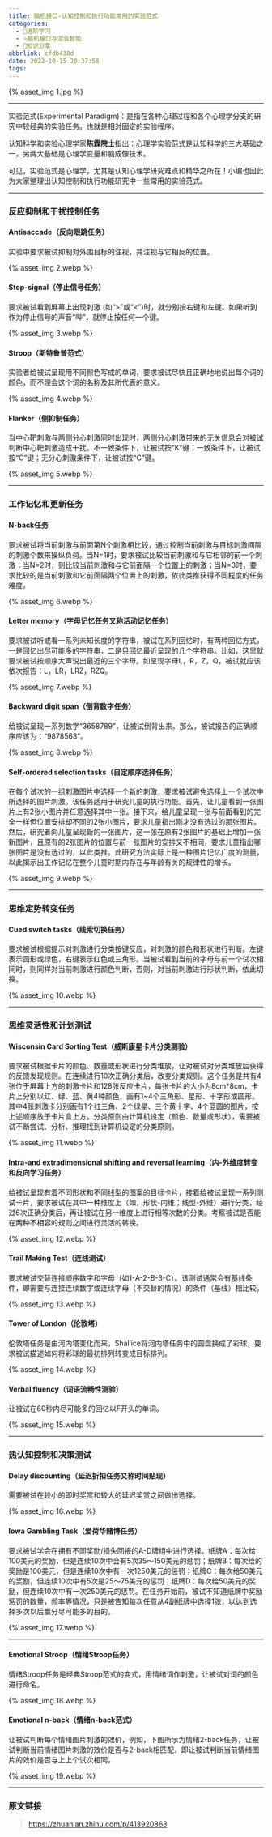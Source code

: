 ```yaml
---
title: 脑机接口-认知控制和执行功能常用的实验范式
categories:
  - 🌙进阶学习
  - ⭐脑机接口与混合智能
  - 💫知识分享
abbrlink: cfdb438d
date: 2022-10-15 20:37:58
tags:
---
```


{% asset_img 1.jpg %}

<!--more-->

***

实验范式(Experimental Paradigm)：是指在各种心理过程和各个心理学分支的研究中较经典的实验任务。也就是相对固定的实验程序。

认知科学和实验心理学家**陈霖院士**指出：心理学实验范式是认知科学的三大基础之一，另两大基础是心理学变量和脑成像技术。

可见，实验范式是心理学，尤其是认知心理学研究难点和精华之所在！小编也因此为大家整理出认知控制和执行功能研究中一些常用的实验范式。

***

### 反应抑制和干扰控制任务

#### Antisaccade（反向眼跳任务）

实验中要求被试抑制对外围目标的注视，并注视与它相反的位置。

{% asset_img 2.webp %}

#### Stop-signal（停止信号任务）

要求被试看到屏幕上出现刺激 (如“>”或“<”)时，就分别按右键和左键。如果听到作为停止信号的声音“哔”，就停止按任何一个键。

{% asset_img 3.webp %}

#### Stroop（斯特鲁普范式）

实验者给被试呈现用不同颜色写成的单词，要求被试尽快且正确地地说出每个词的颜色，而不理会这个词的名称及其所代表的意义。

{% asset_img 4.webp %}

#### Flanker（侧抑制任务）

当中心靶刺激与两侧分心刺激同时出现时，两侧分心刺激带来的无关信息会对被试判断中心靶刺激造成干扰。不一致条件下，让被试按“K”键；一致条件下，让被试按“C”键；无分心刺激条件下，让被试按“C”键。

{% asset_img 5.webp %}

***

### 工作记忆和更新任务

#### N-back任务

要求被试将当前刺激与前面第N个刺激相比较，通过控制当前刺激与目标刺激间隔的刺激个数来操纵负荷。当N=1时，要求被试比较当前刺激和与它相邻的前一个刺激；当N=2时，则比较当前刺激和与它前面隔一个位置上的刺激；当N=3时，要求比较的是当前刺激和它前面隔两个位置上的刺激，依此类推获得不同程度的任务难度。

{% asset_img 6.webp %}

#### Letter memory（字母记忆任务又称活动记忆任务）

要求被试听或看一系列未知长度的字符串，被试在系列回忆时，有两种回忆方式，一是回忆出尽可能多的字符串，二是只回忆最近呈现的几个字符串。比如，这里就要求被试按顺序大声说出最近的三个字母。如呈现字母L，R，Z，Q，被试就应该依次报告：L，LR，LRZ，RZQ。

{% asset_img 7.webp %}

#### Backward digit span（倒背数字任务）

给被试呈现一系列数字“3658789”，让被试倒背出来。那么，被试报告的正确顺序应该为：“9878563”。

{% asset_img 8.webp %}

#### Self-ordered selection tasks（自定顺序选择任务）

在每个试次的一组刺激图片中选择一个新的刺激，要求被试避免选择上一个试次中所选择的图片刺激。该任务适用于研究儿童的执行功能。首先，让儿童看到一张图片上有2张小图片并任意选择其中一张。接下来，给儿童呈现一张与前面看到的完全一样但位置安排却不同的2张小图片，要求儿童指出刚才没有选过的那张图片。然后，研究者向儿童呈现新的一张图片，这一张在原有2张图片的基础上增加一张新图片，且原有的2张图片的位置与前一张图片的安排又不相同，要求儿童指出哪张图片是没有选过的，以此类推。此研究方法实际上是一种图片记忆广度的测量，以此揭示出工作记忆在整个儿童时期内存在与年龄有关的规律性的增长。

{% asset_img 9.webp %}

***

### 思维定势转变任务

#### Cued switch tasks（线索切换任务）

要求被试根据提示对刺激进行分类按键反应，对刺激的颜色和形状进行判断。左键表示圆形或绿色，右键表示红色或三角形。当被试看到当前的字母与前一个试次相同时，则同样对当前刺激进行颜色判断，否则，对当前刺激进行形状判断，依此切换。

{% asset_img 10.webp %}

***

### 思维灵活性和计划测试

#### Wisconsin Card Sorting Test（威斯康星卡片分类测验）

要求被试根据卡片的颜色、数量或形状进行分类堆放，让对被试对分类堆放后获得的反馈发现规则。在连续进行10次正确分类后，改变分类规则。这个任务是共有4张位于屏幕上方的刺激卡片和128张反应卡片，每张卡片的大小为8cm*8cm，卡片上分别以红、绿、蓝、黄4种颜色，画有1~4个三角形、星形、十字形或圆形。其中4张刺激卡分别画有1个红三角、2个绿星、三个黄十字、4个蓝圆的图片，按上述顺序放于卡片盒上方。分类原则由计算机设定（颜色、数量或形状），需要被试不断尝试、分析、推理找到计算机设定的分类原则。

{% asset_img 11.webp %}

#### Intra-and extradimensional shifting and reversal learning（内-外维度转变和反向学习任务）

给被试呈现有着不同形状和不同线型的图案的目标卡片，接着给被试呈现一系列测试卡片，要求被试在其中一种维度上（如，形状-内维；线型-外维）进行分类，经过6次正确分类后，再让被试在另一维度上进行相等次数的分类。考察被试是否能在两种不相容的规则之间进行灵活的转换。

{% asset_img 12.webp %}

#### Trail Making Test（连线测试）

要求被试交替连接顺序数字和字母（如1-A-2-B-3-C）。该测试通常会有基线条件，即需要与连接连续数字或连续字母（不交替的情况）的条件（基线）相比较。

{% asset_img 13.webp %}

#### Tower of London（伦敦塔）

伦敦塔任务是由河内塔变化而来，Shallice将河内塔任务中的圆盘换成了彩球，要求被试描述如何将彩球的最初排列转变成目标排列。

{% asset_img 14.webp %}

#### Verbal fluency（词语流畅性测验）

让被试在60秒内尽可能多的回忆以F开头的单词。

{% asset_img 15.webp %}

***

### 热认知控制和决策测试

#### Delay discounting（延迟折扣任务又称时间贴现）

需要被试在较小的即时奖赏和较大的延迟奖赏之间做出选择。

{% asset_img 16.webp %}

#### Iowa Gambling Task（爱荷华赌博任务）

要求被试学会在拥有不同奖励/损失回报的A-D牌组中进行选择。纸牌A：每次给100美元的奖励，但是连续10次中会有5次35～150美元的惩罚；纸牌B：每次给的奖励是100美元，但是连续10次中有一次1250美元的惩罚；纸牌C：每次给50美元的奖励，但连续10次中有5次是25～75美元的惩罚；纸牌D：每次给50美元的奖励，但连续10次中有一次250美元的惩罚。在任务开始前，被试不知道纸牌中奖励惩罚的数量，频率等情况，只是被告知每次任意从4副纸牌中选择1张，以达到选择多次以后赢分尽可能多的目的。

{% asset_img 17.webp %}

***

#### Emotional Stroop（情绪Stroop任务）

情绪Stroop任务是经典Stroop范式的变式，用情绪词作刺激，让被试对词的颜色进行命名。

{% asset_img 18.webp %}

#### Emotional n-back（情绪n-back范式）

让被试判断每个情绪图片刺激的效价，例如，下图所示为情绪2-back任务，让被试判断当前情绪图片刺激的效价是否与2-back相匹配，即让被试判断当前情绪图片的效价是否与上上个试次相同。

{% asset_img 19.webp %}

***

### 原文链接

> <https://zhuanlan.zhihu.com/p/413920863>

